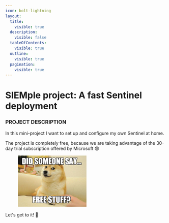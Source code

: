 ```yaml
---
icon: bolt-lightning
layout:
  title:
    visible: true
  description:
    visible: false
  tableOfContents:
    visible: true
  outline:
    visible: true
  pagination:
    visible: true
---
```


# SIEMple project: A fast Sentinel deployment

### PROJECT DESCRIPTION

In this mini-project I want to set up and configure my own Sentinel at home.

The project is completely free, because we are taking advantage of the 30-day trial subscription offered by Microsoft 😎

<figure><img src="../.gitbook/assets/image (24).png" alt="" width="215"><figcaption></figcaption></figure>

Let's get to it! 🚀
